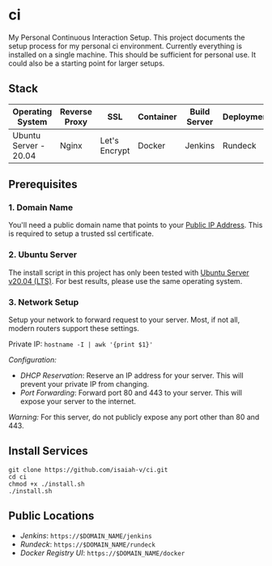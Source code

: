 # ci
My Personal Continuous Interaction Setup. This project documents the setup process for my personal ci environment. Currently everything is installed on a single machine. This should be sufficient for personal use. It could also be a starting point for larger setups.

## Stack
| Operating System      | Reverse Proxy | SSL           | Container | Build Server | Deployment |
|-----------------------|---------------|---------------|-----------|--------------|------------|
| Ubuntu Server - 20.04 | Nginx         | Let's Encrypt | Docker    | Jenkins      | Rundeck    |

## Prerequisites

### 1. Domain Name
You'll need a public domain name that points to your [Public IP Address](https://www.whatismyip.com/). This is required to setup a trusted ssl certificate.

### 2. Ubuntu Server
The install script in this project has only been tested with [Ubuntu Server v20.04 (LTS)](https://ubuntu.com/server). For best results, please use the same operating system.

### 3. Network Setup
Setup your network to forward request to your server. Most, if not all, modern routers support these settings.

Private IP: `hostname -I | awk '{print $1}'`

*Configuration:*
 * _DHCP Reservation_: Reserve an IP address for your server. This will prevent your private IP from changing.
 * _Port Forwarding_: Forward port 80 and 443 to your server. This will expose your server to the internet.

_Warning:_ For this server, do not publicly expose any port other than 80 and 443.

## Install Services

```
git clone https://github.com/isaiah-v/ci.git
cd ci
chmod +x ./install.sh
./install.sh
```

## Public Locations

 * _Jenkins_: `https://$DOMAIN_NAME/jenkins`
 * _Rundeck_: `https://$DOMAIN_NAME/rundeck`
 * _Docker Registry UI_: `https://$DOMAIN_NAME/docker`
